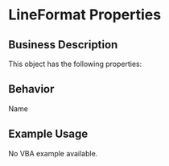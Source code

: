 # LineFormat Properties

## Business Description
This object has the following properties:

## Behavior
Name

## Example Usage
No VBA example available.